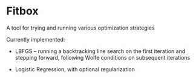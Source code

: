 # Fitbox

A tool for trying and running various optimization strategies

Currently implemented:

 * LBFGS – running a backtracking line search on the first iteration and stepping forward, following Wolfe conditions on subsequent iterations

 * Logistic Regression, with optional regularization